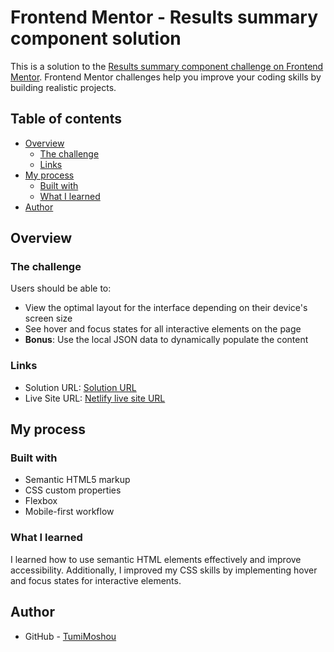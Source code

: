 # Frontend Mentor - Results summary component solution

This is a solution to the [Results summary component challenge on Frontend Mentor](https://www.frontendmentor.io/challenges/results-summary-component-CE_K6s0maV). Frontend Mentor challenges help you improve your coding skills by building realistic projects.

## Table of contents

- [Overview](#overview)
  - [The challenge](#the-challenge)
  - [Links](#links)
- [My process](#my-process)
  - [Built with](#built-with)
  - [What I learned](#what-i-learned)
- [Author](#author)

## Overview

### The challenge

Users should be able to:

- View the optimal layout for the interface depending on their device's screen size
- See hover and focus states for all interactive elements on the page
- **Bonus**: Use the local JSON data to dynamically populate the content

### Links

- Solution URL: [Solution URL](https://github.com/yourusername/yourrepository)
- Live Site URL: [Netlify live site URL](https://singular-druid-d1898e.netlify.app/)

## My process

### Built with

- Semantic HTML5 markup
- CSS custom properties
- Flexbox
- Mobile-first workflow

### What I learned

I learned how to use semantic HTML elements effectively and improve accessibility. Additionally, I improved my CSS skills by implementing hover and focus states for interactive elements.

## Author

- GitHub - [TumiMoshou](https://github.com/TumiMoshou)
